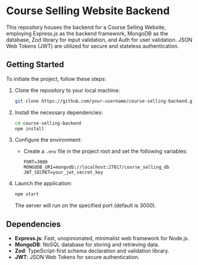 # Course Selling Website Backend

This repository houses the backend for a Course Selling Website, employing Express.js as the backend framework, MongoDB as the database, Zod library for input validation, and Auth for user validation. JSON Web Tokens (JWT) are utilized for secure and stateless authentication.

## Getting Started

To initiate the project, follow these steps:

1. Clone the repository to your local machine:

   ```bash
   git clone https://github.com/your-username/course-selling-backend.git
   ```

2. Install the necessary dependencies:

   ```bash
   cd course-selling-backend
   npm install
   ```

3. Configure the environment:

   - Create a `.env` file in the project root and set the following variables:

     ```env
     PORT=3000
     MONGODB_URI=mongodb://localhost:27017/course_selling_db
     JWT_SECRET=your_jwt_secret_key
     ```

4. Launch the application:

   ```bash
   npm start
   ```

   The server will run on the specified port (default is 3000).

## Dependencies

- **Express.js**: Fast, unopinionated, minimalist web framework for Node.js.
- **MongoDB**: NoSQL database for storing and retrieving data.
- **Zod**: TypeScript-first schema declaration and validation library.
- **JWT**: JSON Web Tokens for secure authentication.

